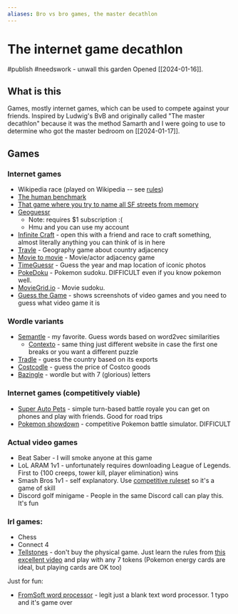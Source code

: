 ```yaml
---
aliases: Bro vs bro games, the master decathlon
---
```

# The internet game decathlon
#publish 
#needswork - unwall this garden
Opened [[2024-01-16]].

## What is this
Games, mostly internet games, which can be used to compete against your friends. Inspired by Ludwig's BvB and originally called "The master decathlon" because it was the method Samarth and I were going to use to determine who got the master bedroom on [[2024-01-17]].

## Games
### Internet games
- Wikipedia race (played on Wikipedia -- see [rules](https://en.wikipedia.org/wiki/Wikipedia:Wiki_Game))
- [The human benchmark](https://humanbenchmark.com/)
- [That game where you try to name all SF streets from memory](https://carvin.github.io/sf-street-names)
- [Geoguessr](https://www.geoguessr.com/)
    - Note: requires $1 subscription :(
    - Hmu and you can use my account
- [Infinite Craft](https://neal.fun/infinite-craft/) - open this with a friend and race to craft something, almost literally anything you can think of is in here
- [Travle](https://travle.earth/) - Geography game about country adjacency
- [Movie to movie](https://movietomovie.com) - Movie/actor adjacency game
- [TimeGuessr](https://timeguessr.com/) - Guess the year and map location of iconic photos
- [PokeDoku](https://pokedoku.com) - Pokemon sudoku. DIFFICULT even if you know pokemon well.
- [MovieGrid.io](https://moviegrid.io) - Movie sudoku.
- [Guess the Game](guessthe.game) - shows screenshots of video games and you need to guess what video game it is

### Wordle variants
- [Semantle](https://semantle.com/) - my favorite. Guess words based on word2vec similarities
    - [Contexto](https://contexto.me/) - same thing just different website in case the first one breaks or you want a different puzzle
- [Tradle](https://wordlegame.org/wordle-games/tradle) - guess the country based on its exports
- [Costcodle](https://costcodle.com/) - guess the price of Costco goods
- [Bazingle](https://bazingle.wook.wtf/) - wordle but with 7 (glorious) letters


### Internet games (competitively viable)
- [Super Auto Pets](https://teamwood.itch.io/super-auto-pets) - simple turn-based battle royale you can get on phones and play with friends. Good for road trips
- [Pokemon showdown](https://pokemonshowdown.com/) - competitive Pokemon battle simulator. DIFFICULT

### Actual video games
- Beat Saber - I will smoke anyone at this game
- LoL ARAM 1v1 - unfortunately requires downloading League of Legends. First to {100 creeps, tower kill, player elimination} wins
- Smash Bros 1v1 - self explanatory. Use [competitive ruleset](https://www.ssbwiki.com/Tournament_rulesets_(SSBU)) so it's a game of skill
- Discord golf minigame - People in the same Discord call can play this. It's fun

### Irl games:
- Chess
- Connect 4
- [Tellstones](https://www.tellstones.com/) - don't buy the physical game. Just learn the rules from [this excellent video](https://www.youtube.com/watch?v=p0lol1-Xt3Q) and play with any 7 tokens (Pokemon energy cards are ideal, but playing cards are OK too)

Just for fun:
- [FromSoft word processor](https://woe-industries.itch.io/fromsoftword) - legit just a blank text word processor. 1 typo and it's game over
